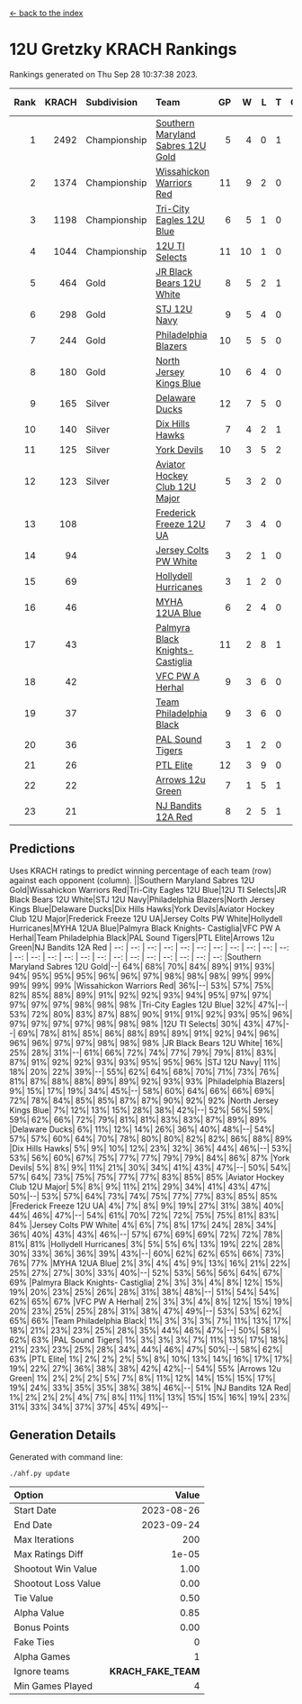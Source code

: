 [<- back to the index](readme.md)
# 12U Gretzky KRACH Rankings
Rankings generated on Thu Sep 28 10:37:38 2023.

Rank|KRACH|Subdivision|Team|GP|W|L|T|OTW|OTL|SoS|Exp Wins|Win Diff
---:|---:|:---|:---|---:|---:|---:|---:|---:|---:|---:|---:|---:
1|2492|Championship|[Southern Maryland Sabres 12U Gold](https://gamesheetstats.com/seasons/3659/teams/140463/schedule)|5|4|0|1|0|0|362|5.3|-0.0
2|1374|Championship|[Wissahickon Warriors Red](https://gamesheetstats.com/seasons/3659/teams/140468/schedule)|11|9|2|0|1|0|455|9.8|-0.0
3|1198|Championship|[Tri-City Eagles 12U Blue](https://gamesheetstats.com/seasons/3659/teams/140466/schedule)|6|5|1|0|0|0|320|5.8|-0.0
4|1044|Championship|[12U TI Selects](https://gamesheetstats.com/seasons/3659/teams/140450/schedule)|11|10|1|0|0|1|120|10.8|-0.0
5|464|Gold|[JR Black Bears 12U White](https://gamesheetstats.com/seasons/3659/teams/140456/schedule)|8|5|2|1|0|1|382|6.3|-0.0
6|298|Gold|[STJ 12U Navy](https://gamesheetstats.com/seasons/3659/teams/140464/schedule)|9|5|4|0|1|0|630|5.8|-0.0
7|244|Gold|[Philadelphia Blazers](https://gamesheetstats.com/seasons/3659/teams/140461/schedule)|10|5|5|0|1|0|692|5.8|-0.0
8|180|Gold|[North Jersey Kings Blue](https://gamesheetstats.com/seasons/3659/teams/140459/schedule)|10|6|4|0|1|0|339|6.9|0.0
9|165|Silver|[Delaware Ducks](https://gamesheetstats.com/seasons/3659/teams/140453/schedule)|12|7|5|0|0|0|223|7.8|-0.0
10|140|Silver|[Dix Hills Hawks](https://gamesheetstats.com/seasons/3659/teams/140454/schedule)|7|4|2|1|0|0|115|5.4|0.0
11|125|Silver|[York Devils](https://gamesheetstats.com/seasons/3659/teams/140469/schedule)|10|3|5|2|0|0|463|4.8|-0.0
12|123|Silver|[Aviator Hockey Club 12U Major](https://gamesheetstats.com/seasons/3659/teams/140452/schedule)|5|3|2|0|0|0|452|3.9|0.0
13|108||[Frederick Freeze 12U UA](https://gamesheetstats.com/seasons/3659/teams/140455/schedule)|7|3|4|0|0|0|366|3.8|-0.0
14|94||[Jersey Colts PW White](https://gamesheetstats.com/seasons/3659/teams/140778/schedule)|3|2|1|0|0|0|59|2.9|0.0
15|69||[Hollydell Hurricanes](https://gamesheetstats.com/seasons/3659/teams/140777/schedule)|3|1|2|0|0|0|398|1.8|-0.0
16|46||[MYHA 12UA Blue](https://gamesheetstats.com/seasons/3659/teams/140457/schedule)|6|2|4|0|0|1|118|2.9|0.0
17|43||[Palmyra Black Knights- Castiglia](https://gamesheetstats.com/seasons/3659/teams/140460/schedule)|11|2|8|1|0|0|388|3.3|-0.0
18|42||[VFC PW A Herhal](https://gamesheetstats.com/seasons/3659/teams/140467/schedule)|9|3|6|0|0|0|258|3.8|-0.0
19|37||[Team Philadelphia Black](https://gamesheetstats.com/seasons/3659/teams/140465/schedule)|9|3|6|0|0|0|100|3.9|0.0
20|36||[PAL Sound Tigers](https://gamesheetstats.com/seasons/3659/teams/140486/schedule)|3|1|2|0|0|0|74|1.9|0.0
21|26||[PTL Elite](https://gamesheetstats.com/seasons/3659/teams/140462/schedule)|12|3|9|0|1|2|297|3.9|0.0
22|22||[Arrows 12u Green](https://gamesheetstats.com/seasons/3659/teams/140451/schedule)|7|1|5|1|1|0|252|2.4|0.0
23|21||[NJ Bandits 12A Red](https://gamesheetstats.com/seasons/3659/teams/140458/schedule)|8|2|5|1|0|1|176|3.4|0.0

## Predictions
Uses KRACH ratings to predict winning percentage of each team (row) against each opponent (column).
||Southern Maryland Sabres 12U Gold|Wissahickon Warriors Red|Tri-City Eagles 12U Blue|12U TI Selects|JR Black Bears 12U White|STJ 12U Navy|Philadelphia Blazers|North Jersey Kings Blue|Delaware Ducks|Dix Hills Hawks|York Devils|Aviator Hockey Club 12U Major|Frederick Freeze 12U UA|Jersey Colts PW White|Hollydell Hurricanes|MYHA 12UA Blue|Palmyra Black Knights- Castiglia|VFC PW A Herhal|Team Philadelphia Black|PAL Sound Tigers|PTL Elite|Arrows 12u Green|NJ Bandits 12A Red
| --: | --: | --: | --: | --: | --: | --: | --: | --: | --: | --: | --: | --: | --: | --: | --: | --: | --: | --: | --: | --: | --: | --: | --: 
|Southern Maryland Sabres 12U Gold|--| 64%| 68%| 70%| 84%| 89%| 91%| 93%| 94%| 95%| 95%| 95%| 96%| 96%| 97%| 98%| 98%| 98%| 99%| 99%| 99%| 99%| 99%
|Wissahickon Warriors Red| 36%|--| 53%| 57%| 75%| 82%| 85%| 88%| 89%| 91%| 92%| 92%| 93%| 94%| 95%| 97%| 97%| 97%| 97%| 97%| 98%| 98%| 98%
|Tri-City Eagles 12U Blue| 32%| 47%|--| 53%| 72%| 80%| 83%| 87%| 88%| 90%| 91%| 91%| 92%| 93%| 95%| 96%| 97%| 97%| 97%| 97%| 98%| 98%| 98%
|12U TI Selects| 30%| 43%| 47%|--| 69%| 78%| 81%| 85%| 86%| 88%| 89%| 89%| 91%| 92%| 94%| 96%| 96%| 96%| 97%| 97%| 98%| 98%| 98%
|JR Black Bears 12U White| 16%| 25%| 28%| 31%|--| 61%| 66%| 72%| 74%| 77%| 79%| 79%| 81%| 83%| 87%| 91%| 92%| 92%| 93%| 93%| 95%| 95%| 96%
|STJ 12U Navy| 11%| 18%| 20%| 22%| 39%|--| 55%| 62%| 64%| 68%| 70%| 71%| 73%| 76%| 81%| 87%| 88%| 88%| 89%| 89%| 92%| 93%| 93%
|Philadelphia Blazers|  9%| 15%| 17%| 19%| 34%| 45%|--| 58%| 60%| 64%| 66%| 66%| 69%| 72%| 78%| 84%| 85%| 85%| 87%| 87%| 90%| 92%| 92%
|North Jersey Kings Blue|  7%| 12%| 13%| 15%| 28%| 38%| 42%|--| 52%| 56%| 59%| 59%| 62%| 66%| 72%| 79%| 81%| 81%| 83%| 83%| 87%| 89%| 89%
|Delaware Ducks|  6%| 11%| 12%| 14%| 26%| 36%| 40%| 48%|--| 54%| 57%| 57%| 60%| 64%| 70%| 78%| 80%| 80%| 82%| 82%| 86%| 88%| 89%
|Dix Hills Hawks|  5%|  9%| 10%| 12%| 23%| 32%| 36%| 44%| 46%|--| 53%| 53%| 56%| 60%| 67%| 75%| 77%| 77%| 79%| 79%| 84%| 86%| 87%
|York Devils|  5%|  8%|  9%| 11%| 21%| 30%| 34%| 41%| 43%| 47%|--| 50%| 54%| 57%| 64%| 73%| 75%| 75%| 77%| 77%| 83%| 85%| 85%
|Aviator Hockey Club 12U Major|  5%|  8%|  9%| 11%| 21%| 29%| 34%| 41%| 43%| 47%| 50%|--| 53%| 57%| 64%| 73%| 74%| 75%| 77%| 77%| 83%| 85%| 85%
|Frederick Freeze 12U UA|  4%|  7%|  8%|  9%| 19%| 27%| 31%| 38%| 40%| 44%| 46%| 47%|--| 54%| 61%| 70%| 72%| 72%| 75%| 75%| 81%| 83%| 84%
|Jersey Colts PW White|  4%|  6%|  7%|  8%| 17%| 24%| 28%| 34%| 36%| 40%| 43%| 43%| 46%|--| 57%| 67%| 69%| 69%| 72%| 72%| 78%| 81%| 81%
|Hollydell Hurricanes|  3%|  5%|  5%|  6%| 13%| 19%| 22%| 28%| 30%| 33%| 36%| 36%| 39%| 43%|--| 60%| 62%| 62%| 65%| 66%| 73%| 76%| 77%
|MYHA 12UA Blue|  2%|  3%|  4%|  4%|  9%| 13%| 16%| 21%| 22%| 25%| 27%| 27%| 30%| 33%| 40%|--| 52%| 53%| 56%| 56%| 64%| 67%| 69%
|Palmyra Black Knights- Castiglia|  2%|  3%|  3%|  4%|  8%| 12%| 15%| 19%| 20%| 23%| 25%| 26%| 28%| 31%| 38%| 48%|--| 51%| 54%| 54%| 62%| 65%| 67%
|VFC PW A Herhal|  2%|  3%|  3%|  4%|  8%| 12%| 15%| 19%| 20%| 23%| 25%| 25%| 28%| 31%| 38%| 47%| 49%|--| 53%| 53%| 62%| 65%| 66%
|Team Philadelphia Black|  1%|  3%|  3%|  3%|  7%| 11%| 13%| 17%| 18%| 21%| 23%| 23%| 25%| 28%| 35%| 44%| 46%| 47%|--| 50%| 58%| 62%| 63%
|PAL Sound Tigers|  1%|  3%|  3%|  3%|  7%| 11%| 13%| 17%| 18%| 21%| 23%| 23%| 25%| 28%| 34%| 44%| 46%| 47%| 50%|--| 58%| 62%| 63%
|PTL Elite|  1%|  2%|  2%|  2%|  5%|  8%| 10%| 13%| 14%| 16%| 17%| 17%| 19%| 22%| 27%| 36%| 38%| 38%| 42%| 42%|--| 54%| 55%
|Arrows 12u Green|  1%|  2%|  2%|  2%|  5%|  7%|  8%| 11%| 12%| 14%| 15%| 15%| 17%| 19%| 24%| 33%| 35%| 35%| 38%| 38%| 46%|--| 51%
|NJ Bandits 12A Red|  1%|  2%|  2%|  2%|  4%|  7%|  8%| 11%| 11%| 13%| 15%| 15%| 16%| 19%| 23%| 31%| 33%| 34%| 37%| 37%| 45%| 49%|--

## Generation Details

Generated with command line:
```
./ahf.py update
```

| Option | Value |
| :----- | ----: |
| Start Date | 2023-08-26 |
| End Date | 2023-09-24 |
| Max Iterations | 200 |
| Max Ratings Diff | 1e-05 |
| Shootout Win Value | 1.00 |
| Shootout Loss Value | 0.00 |
| Tie Value | 0.50 |
| Alpha Value | 0.85 |
| Bonus Points | 0.00 |
| Fake Ties | 0 |
| Alpha Games | 1 |
| Ignore teams | __KRACH_FAKE_TEAM__ |
| Min Games Played | 4 |

